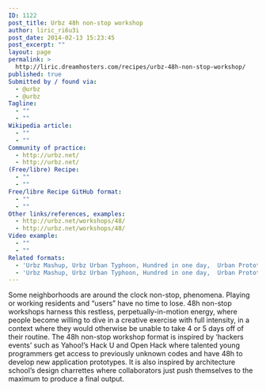 ```yaml
---
ID: 1122
post_title: Urbz 48h non-stop workshop
author: liric_ri6u3i
post_date: 2014-02-13 15:23:45
post_excerpt: ""
layout: page
permalink: >
  http://liric.dreamhosters.com/recipes/urbz-48h-non-stop-workshop/
published: true
Submitted by / found via:
  - @urbz
  - @urbz
Tagline:
  - ""
  - ""
Wikipedia article:
  - ""
  - ""
Community of practice:
  - http://urbz.net/
  - http://urbz.net/
(Free/libre) Recipe:
  - ""
  - ""
Free/libre Recipe GitHub format:
  - ""
  - ""
Other links/references, examples:
  - http://urbz.net/workshops/48/
  - http://urbz.net/workshops/48/
Video example:
  - ""
  - ""
Related formats:
  - 'Urbz Mashup, Urbz Urban Typhoon, Hundred in one day,  Urban Prototyping Festival, hackathon'
  - 'Urbz Mashup, Urbz Urban Typhoon, Hundred in one day,  Urban Prototyping Festival, hackathon'
---
```

Some neighborhoods are around the clock non-stop, phenomena. Playing or working residents and “users” have no time to lose. 48h non-stop workshops harness this restless, perpetually-in-motion energy, where people become willing  to dive in a creative exercise with full intensity, in a context where they would otherwise be unable to take 4 or 5 days off of their routine.
The 48h non-stop workshop format is inspired by ‘hackers events’ such as Yahoo!’s Hack U and Open Hack where talented young programmers get access to previously unknown codes and have 48h to develop new application prototypes. It is also inspired by architecture school’s design charrettes where collaborators just push themselves to the maximum to produce a final output.